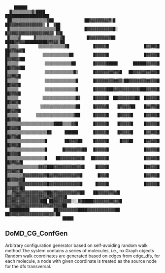 
        ██████                                                                            
      █▒▒▒▒▒▒▒▒▒▓▒████                                           ████████████████████
     ██▒▒▒▒▒▒▒▒▒▒▒▒▒▒▒▒▓██              ██▓▓▓▓▓▓▓▓▓▓▒█         ██▓▓▓▓▓▓▓▓▓▓▓▓▓▓▓▒ ▓  ▓██     
     █▒▒▒▒▒▒▒▒▒▒▒▒▒▒▒▒▒▒▒▒▒██           █▓▓▓▓▓▓▓▓▓▓▓▓█░        █▓▓▓▓▓▓▓▓▓▓▓▓▓▓▓▓▓▓▓▓▓ ▓▓█   
     █▒▒▒▒▓      ▓▒▒▒▒▒▒▒▒▒▒▒▓█          █▓▓▓▓▓▓▓▓▓▓██          ████▓▓▓▓▓██████████▓▓▓▓▓▒██         
     █▒▒▒▒         ▒▒▒▒▒▒▒▒▒▒▒▒▓█           █▓▓▓▓▓█                █▓▓▓▓▓█         ██▓▓▓▓▓▓█ 
    ██▒▒▒▒           ▒▒▒▒▒▒▒▒▒▒▒▒██         █▓▓▓▓▓█                █▓▓▓▓▓█           █▓▓▓▓▓▓██ 
    █▒▒▒▒▒            ▒▒▒▒▒▒▒▒▒▒▒▒██        █▓▓▓▓▓█████       ██████▓▓▓▓▓█            ██▓▓▓▓▓██
    █▒▒▒▒▒            ▒▒▒▒▒▒▒▒▒▒▒▒▒█▒       █▓▓▓▓▓▓▓▓▓▓▓█   ██▓▓▓▓▓▓▓▓▓▓▓█              █▓▓▓▓▓█
    █▒▒▒▒▒            ▒▒▒▒▒▒▒▒▒▒▒▒▒▒█       █▓▓▓▓▓▓▓▓▓▓▓▓▒██▓▓▓▓▓▓▓▓▓▓▓▓▓█              ██▓▓▓▓█
    █▒▒▒▒▒            ▒▒▒▒▒▒▒▒▒▒▒▒▒▒█       █▓▓▓▓▓███▓▓▓▓▓▓▓▓▓▓▓▓███▓▓▓▓▓█              ██▓▓▓▓█
    █▒▒▒▒▒           ▒▒▒▒▒▒▒▒▒▒▒▒▒▒▒█▓      █▓▓▓▓▓█  ██▓▓▓▓▓▓▓▓██  █▓▓▓▓▓█              ██▓▓▓▓█
    █▒▒▒▒▒          ▒▒▒▒▒▒▒▒▒▒▒▒▒▒▒▒██      █▓▓▓▓▓█    █▓▓▓▓▓██    █▓▓▓▓▓█              ██▓▓▓▓█
    █▒▒▒▒▒        ▒▒▒▒▒▒▒▒▒▒▒▒▒▒▒▒▒▓██      █▓▓▓▓▓█    █▓▓▓▓▓█     █▓▓▓▓▓█              ██▓▓▓▓█
    █▒▒▒▒▒▒▒▒▒▒▒▒▒▒▒▒▒▒▒▒▒████▒▒▒▒▓▓█       █▓▓▓▓▓█    █▓▓▓▓▓█     █▓▓▓▓▓█              ██▓▓▓▓█
    █▒▒▒▒▒▒▒▒▒▒▒▒▒▒▒▒▒▒██      ██████       █▓▓▓▓▓█    █▓▓▓▓▓█     █▓▓▓▓▓█              ██▓▓▓▓█
    █▒▒▒▒▒▒▒▒▒▒▒▒▒▒▒▒▒█        ██▓▓▓▓██     █▓▓▓▓▓█     █▓▓▓██     █▓▓▓▓▓█              ██▓▓▓▓█
    █▒▒▒▒▒▒▒▒▒▒▒▒▒▒▒▒▒█       █▓▓▓▓▓▓▓▓██   █▓▓▓▓▓█                █▓▓▓▓▓█              ██▓▓▓▓█
    █▒▒▒▒▒▒▒▒▒▒▒▒▒▒▒▒▒█    ██▓▓▓▓▓▓▓▓▓▓█   ██▓▓▓▓▓█                █▓▓▓▓▓█             ██▓▓▓▓▓█
    █▒▒▒▒▒▒▒▒▒▒▒▒▒▒▓▓▓▓███▓▓▓▓▓▓▓▓▓▓▓▓▓█     █▓▓▓▓█                █▓▓▓▓▓█            █▓▓▓▓▓▓█
    █▒▒▒▒▒▒▒▓▓▓▓▓▓▓▓▓▓▓█▓▓▓▓▓▓▓▓▓▓▓▓▓▓█       █▓▓▓█                █▓▓▓▓▓█          ██▓▓▓▓▓▓█
    █▒▒▒▒▒▓▓▓▓▓▓▓▓▓▓▓▓▓█▓▓▓▓▓▓▓▓▓▓▓▓▓▓█      █▓▓▓▓█                █▓▓▓▓▓█         █▓▓▓▓▓▓█▓ 
    █▒▒▓▓▓▓▓▓▓▓▓▓▓▓▓▓▓▓██▓▓▓▓▓▓▓▓▓▓▓▓▓██    ██▓▓▓▓▓▓▓▓▓█      █▓▓▓▓▓▓▓▓▓▓▓▓▓▓▓▓▓▓▓▓▓▓▓▓▓▓█ 
    █▓▓▓▓▓▓▓▓▓▓▓▓▓▓▓███ ██▓▓▓▓▓▓▓▓░░░▓▓█████▓▓▓▓▓▓▓▓▓▓▓▓█    █▓▓▓▓▓▓▓▓▓▓▓▓▓▓▓▓▓▓▓▓▓▓▓▓▓██   
      █████████           ██▓▓▓▓▓▓▓▓▓████▓▓▓▓▓▓▓▓▓▓▓▓▓██      ██▓▓▓▓▓▓▓▓▓▓▓▓▓▓▓▓▓▓▓▓▒██     
                              █████                                                        



## DoMD_CG_ConfGen
Arbitrary configuration generator based on self-avoiding random walk method
The system contains a series of molecules, i.e., nx.Graph objects
Random walk coordinates are generated based on edges from edge_dfs, for each molecule,
a node with given coordinate is treated as the source node for the dfs transversal.
